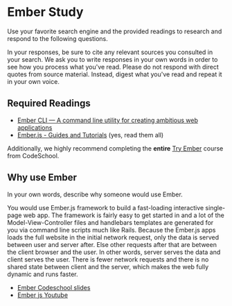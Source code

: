# Ember Study

Use your favorite search engine and the provided readings to research and
respond to the following questions.

In your responses, be sure to cite any relevant sources you consulted in your
search. We ask you to write responses in your own words in order to see how you
process what you've read. Please do not respond with direct quotes from source
material. Instead, digest what you've read and repeat it in your own voice.

## Required Readings

-   [Ember CLI — A command line utility for creating ambitious web applications](http://ember-cli.com/user-guide/)
-   [Ember.js - Guides and Tutorials](https://guides.emberjs.com/v2.4.0/) (yes,
    read them all)

Additionally, we highly recommend completing the **entire** [Try
Ember](https://www.codeschool.com/courses/try-ember) course from CodeSchool.

## Why use Ember

In your own words, describe why someone would use Ember.

You would use Ember.js framework to build a fast-loading interactive single-page web app. The framework is fairly easy to get started in and a lot of the Model-View-Controller files and handlebars templates are generated for you via command line scripts much like Rails. Because the Ember.js apps loads the full website in the initial network request, only the data is served between user and server after. Else other requests after that are between the client browser and the user. In other words, server serves the data and client serves the user. There is fewer network requests and there is no shared state between client and the server, which makes the web fully dynamic and runs faster.

-   [Ember Codeschool slides](http://courseware.codeschool.com/try_ember/CodeSchool-TryEmber.pdf)
-   [Ember js Youtube](https://www.youtube.com/watch?v=KH5RreHtaaQ)
